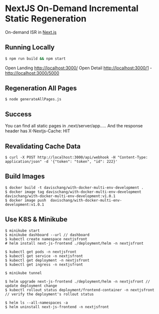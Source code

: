 # NextJS On-Demand Incremental Static Regeneration

On-demand ISR in [Next.js](https://nextjs.org/docs/app/building-your-application/data-fetching/fetching-caching-and-revalidating#revalidating-data)

## Running Locally

```bash
$ npm run build && npm start
```

Open Landing [http://localhost:3000/](http://localhost:3000/)
Open Detail [http://localhost:3000/1](http://localhost:3000/1) - [http://localhost:3000/5000](http://localhost:3000/5000)

## Regeneration All Pages

```
$ node generateAllPages.js
```

## Success

You can find all static pages in .next/server/app.....
And the response header has X-Nextjs-Cache: HIT

## Revalidating Cache Data

```
$ curl -X POST http://localhost:3000/api/webhook -H "Content-Type: application/json" -d '{"token": "token", "id": 222}'

```

## Build Images

```
$ docker build -t davischang/with-docker-multi-env-development .
$ docker image tag davischang/with-docker-multi-env-development davischang/with-docker-multi-env-development:v1.0.1
$ docker image push  davischang/with-docker-multi-env-development:v1.0.1
```

## Use K8S & Minikube

```
$ minikube start
$ minikube dashboard --url // dashboard
$ kubectl create namespace nextjsfront
# helm install next-js-frontend ./deployment/helm -n nextjsfront

$ kubectl get pods -n nextjsfront
$ kubectl get service -n nextjsfront
$ kubectl get deployment -n nextjsfront
$ kubectl get ingress -n nextjsfront

$ minikube tunnel

$ helm upgrade next-js-frontend ./deployment/helm -n nextjsfront // update deployment change
$ kubectl rollout status deployment/frontend-container -n nextjsfront // verify the deployment's rollout status

$ helm ls --all-namespaces -a
$ helm uninstall next-js-frontend -n nextjsfront
```
